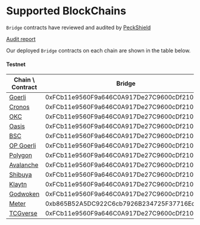 # Supported BlockChains

`Bridge` contracts have reviewed and audited by [PeckShield](https://peckshield.com/)

[Audit report](https://github.com/bandprotocol/vrf-and-bridge-contracts/blob/master/audit/PeckShield-Audit-Report-Band-VRF-Bridge-v1.0.pdf)

Our deployed `Bridge` contracts on each chain are shown in the table below.

#### Testnet

| Chain \ Contract                                     | Bridge                                     |
| ---------------------------------------------------- | ------------------------------------------ |
| [Goerli](https://goerli.etherscan.io)                | 0xFCb11e9560F9a646C0A917De27C9600cDf210A19 |
| [Cronos](https://testnet.cronoscan.com)              | 0xFCb11e9560F9a646C0A917De27C9600cDf210A19 |
| [OKC](https://www.oklink.com/en/okc-test)            | 0xFCb11e9560F9a646C0A917De27C9600cDf210A19 |
| [Oasis](https://testnet.explorer.emerald.oasis.dev)  | 0xFCb11e9560F9a646C0A917De27C9600cDf210A19 |
| [BSC](https://testnet.bscscan.com)                   | 0xFCb11e9560F9a646C0A917De27C9600cDf210A19 |
| [OP Goerli](https://goerli-optimism.etherscan.io)    | 0xFCb11e9560F9a646C0A917De27C9600cDf210A19 |
| [Polygon](https://mumbai.polygonscan.com)            | 0xFCb11e9560F9a646C0A917De27C9600cDf210A19 |
| [Avalanche](https://testnet.snowtrace.io)            | 0xFCb11e9560F9a646C0A917De27C9600cDf210A19 |
| [Shibuya](https://blockscout.com/shibuya)            | 0xFCb11e9560F9a646C0A917De27C9600cDf210A19 |
| [Klaytn](https://baobab.scope.klaytn.com/)           | 0xFCb11e9560F9a646C0A917De27C9600cDf210A19 |
| [Godwoken](https://gw-explorer.nervosdao.community/) | 0xFCb11e9560F9a646C0A917De27C9600cDf210A19 |
| [Meter](https://scan-warringstakes.meter.io/)        | 0xb865B52A5DC922C6cb7926B234725F37716Ed97d |
| [TCGverse](http://20.78.2.231:4000)                  | 0xFCb11e9560F9a646C0A917De27C9600cDf210A19 |
